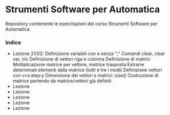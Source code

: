 # Strumenti Software per Automatica
Repository contenente le esercitazioni del corso Strumenti Software per Automatica.

### Indice
- Lezione 21/02:
  Definizione variabili con e senza ";"
  Comandi clear, clear var, clc
  Definizione di vettori riga e colonna
  Definizione di matrici
  Moltiplicazione matrice per vettore, matrice trasposta
  Estrarre determinati elementi dalla matrice (tutti e tre i modi)
  Definizione vettori con v=x:step:y
  Dimensione dei vettori e matrici: size()
  Costruzione di matrice partendo da matrice/vettori già definiti
- Lezione
- Lezione
- Lezione
- Lezione
- Lezione
